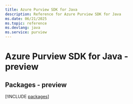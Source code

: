```yaml
---
title: Azure Purview SDK for Java
description: Reference for Azure Purview SDK for Java
ms.date: 06/21/2025
ms.topic: reference
ms.devlang: java
ms.service: purview
---
```

# Azure Purview SDK for Java - preview
## Packages - preview
[!INCLUDE [packages](purview-index.md)]
